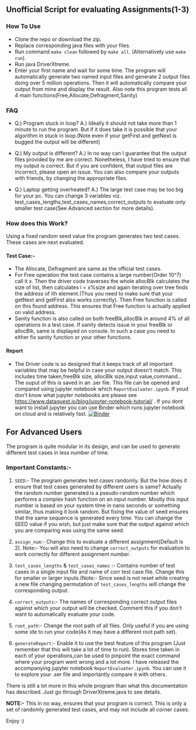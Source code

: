 ## Unofficial Script for evaluating Assignments(1-3)

### How To Use

* Clone the repo or download the zip.
* Replace corresponding java files with your files.
* Run command `make clean` followed by `make all`. (Alternatively use `make run`).
* Run java DriverXtreme.
* Enter your first name and wait for some time. The program will automatically generate two named input files and generate 2 output files doing over 5 million operations. Then it will automatically compare your output from mine and display the result. Also note this program tests all 4 main functions(Free,Allocate,Defragment,Sanity)

### FAQ

* Q.) Program stuck in loop?
    A.) Ideally it should not take more than 1 minute to run the program. But if it does take it is possible that your algorithm in stuck in loop.(Note even if your getFirst and getNext is bugged the output will be different)
* Q.) My output is different?
    A.) In no way can I guarantee that the output files provided by me are correct. Nonetheless, I have tried to ensure that my output is correct. But if you are confident, that output files are incorrect, please open an issue. You can also compare your outputs with friends, by changing the appropriate files.
    
* Q.) Laptop getting overheated? A.) The large test case may be too big for your pc. You can change 3 variables viz. test_cases_lengths,test_cases_names,correct_outputs to evaluate only smaller test case(See Advanced section for more details).


### How does this Work?

Using a fixed random seed value the program generates two test cases. These cases are next evaluated.

#### Test Case:-
* The Allocate, Defragment are same as the official test cases.
* For Free operation the test case contains a large number(Order 10^7) call it x. Then the driver code traverses the whole allocBlk calculates the size of list, then calculates i = x%size and again iterating over tree finds the address of ith element.(Thus you need to make sure that your getNext and getFirst also works correctly). Then Free function is called on this found address. This ensures that Free function is actually applied on valid address.
* Sanity function is also called on both freeBlk,allocBlk in around 4% of all operations in a test case. If sanity detects issue in your freeBlk or allocBlk, same is displayed on console. In such a case you need to either fix sanity function or your other functions.

#### Report
* The Driver code is so designed that it keeps track of all important variables that may be helpful in case your output doesn't match. This includes time taken,freeBlk size, allocBlk size,input value,command... The ouput of this is saved in an .ser file. This file can be opened and compared using jupyter notebook which `ReportEvaluater.ipynb`. If youd don't know what jupyter notebooks are please see https://www.dataquest.io/blog/jupyter-notebook-tutorial/ . If you dont want to install jupyter you can use Binder  which runs jupyter notebook on cloud and is relatively fast. [![Binder](https://mybinder.org/badge_logo.svg)](https://mybinder.org/v2/gh/Pranjal2041/COL106AssignmentEvaluater/HEAD)



## For Advanced Users

The program is quite modular in its design, and can be used to generate different test cases in less number of time.

### Important Constants:-
1. `SEED`:- The program generates test cases randomly. But the how does it ensure that test cases generated by different users is same? Actually the random number generated is a pseudo-random number which performs a complex hash function on an input number. Mostly this input number is based on your system time in nano seconds or something similar, thus making it look random. But fixing the value of seed ensures that the same sequence is generated every time. You can change the SEED value if you wish, but just make sure that the output against which you are comparing was using the same seed.

2. `assign_num`:- Change this to evaluate a different assignment(Default is 2). Note:- You will also need to change `correct_outputs` for evaluation to work correctly for different assignment number.

3. `test_cases_lengths` & `test_cases_names` :- Contains number of test cases in a single input file and name of corr test case file. Change this for smaller or larger inputs.(Note:- Since seed is not reset while creating a new file changing permutation of `test_cases_lengths` will change the corresponding output.

4. `correct_outputs`:- The names of corresponding correct output files against which your output will be checked. Comment this if you don't want to automatically evaluate your code.

5. `root_path`:- Change the root path of all files. Only useful if you are using some ide to run your code(As it may have a different root path set).

6. `generateReport`:- Enable it to use the best feature of this program (Just remember that this will take a lot of time to run). Stores time taken in each of your operations,can be used to pinpoint the exact command where your program went wrong and a lot more. I have released the accompanying jupyter notebook `ReportEvaluater.ipynb`. You can use it to explore your .ser file and importantly compare it with others.

There is still a lot more in this whole program than what this documentation has described. Just go through DriverXtreme.java to see details.

**NOTE:-** This in no way, ensures that your program is correct. This is only a set of randomly generated test cases, and may not include all corner cases.

Enjoy :)
